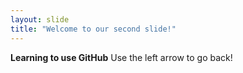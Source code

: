```yaml
---
layout: slide
title: "Welcome to our second slide!"
---
```

**Learning to use GitHub**
Use the left arrow to go back!
